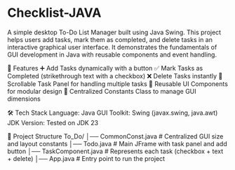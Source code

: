 # Checklist-JAVA
A simple desktop To-Do List Manager built using Java Swing. This project helps users add tasks, mark them as completed, and delete tasks in an interactive graphical user interface. It demonstrates the fundamentals of GUI development in Java with reusable components and event handling.

🚀 Features
➕ Add Tasks dynamically with a button
✅ Mark Tasks as Completed (strikethrough text with a checkbox)
❌ Delete Tasks instantly
📜 Scrollable Task Panel for handling multiple tasks
🧩 Reusable UI Components for modular design
🎨 Centralized Constants Class to manage GUI dimensions

🛠️ Tech Stack
Language: Java
GUI Toolkit: Swing (javax.swing, java.awt)
JDK Version: Tested on JDK 23

📂 Project Structure
To_Do/
│── CommonConst.java     # Centralized GUI size and layout constants
│── Todo.java            # Main JFrame with task panel and add button
│── TaskComponent.java   # Represents each task (checkbox + text + delete)
│── App.java             # Entry point to run the project
